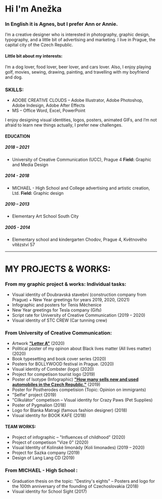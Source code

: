 # Hi I'm Anežka 
### **In English it is Agnes, but I prefer Ann or Annie.**
I’m a creative designer who is interested in photography, graphic design, typography, and a little bit of advertising and marketing. 
I live in Prague, the capital city of the Czech Republic. 

#### Little bit about my interests:
I’m a dog lover, food lover, beer lover, and cars lover. 
Also, I enjoy playing golf, movies, sewing, drawing, painting, and travelling with my boyfriend and dog.

### SKILLS:
+ ADOBE CREATIVE CLOUDS – Adobe Illustrator, Adobe Photoshop, Adobe Indesign, Adobe After Effects
+ MS – Office Word, Excel, PowerPoint

I enjoy designing visual identities, logos, posters, animated GIFs, and I’m not afraid to learn new things actually, I prefer new challenges.

#### EDUCATION
##### 2018 – 2021
+ University of Creative Communication (UCC), Prague 4
**Field:** Graphic and Media Design

##### 2014 - 2018
+ MICHAEL - High School and College advertising and artistic creation, Ltd.
**Field:** Graphic design

##### 2010 – 2013
+ Elementary Art School South City

##### 2005 - 2014
+ Elementary school and kindergarten Chodov, Prague 4, Květnového vítězství 57



---
# MY PROJECTS & WORKS:

### From my graphic project & works: Individual tasks:
+ Visual identity of Doubravská stavební (construction company from Prague) + New Year greetings for years 2019, 2020, (2021)
+ Infographic and posters for Tenis Měchenice 
+ New Year greetings for Tesla company (Gifs)
+ Script rate for University of Creative Communication (2019 – 2020)
+ Visual identity of STC CREW (Car tunning crew)

### From University of Creative Communication:
+ Artwork <a href="https://github.com/AnezkaJaneckova/english-for-designers/blob/main/01-character-description/character-description.md">**"Letter A"**</a> (2020)
+ Political poster of my opinon about Black lives matter (All lives matter) (2020)
+ Book typesetting and book cover series (2020)
+ Posters for BOLLYWOOD festival in Prague. (2020)
+ Visual identity of Combster (logo) (2020)
+ Project for competison tourist logo (2019)
+ Poster of Isotype (Infographic) <a href="https://github.com/AnezkaJaneckova/english-for-designers/blob/main/02-intentional-aboutness/case-study.md">**"How many sells new and used automobiles in the Czech Republic."**</a> (2019)
+ Poster for Postherodes competision (Topic: Opinion on immigrants)
+ "Selfie" project (2019)
+ "Cilkulátor" competison – Visual identity for Crazy Paws (Pet Supplies)
+ Poster of Pygmalion (2018)
+ Logo for Blanka Matragi (famous fashion designer) (2018)
+ Visual identity for BOOK KAFE (2018)

#### TEAM WORKS:
+ Project of infographic – "Influences of childhood" (2020)
+ Project of competison "Vize 0" (2020)
+ Visual Identity of Kolínské limonády (Koli limonades) (2019 – 2020)
+ Project for Sazka company (2019)
+ Design of Lang Lang CD (2019)

### From MICHAEL - High School :
+ Graduation thesis on the topic: "Destiny's eights" – Posters and logo for the 100th anniversary of the founding of Czechoslovakia (2018)
+ Visual identity for School Sight (2017)
